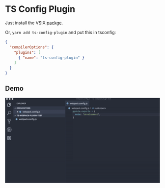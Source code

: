 # TS Config Plugin

Just install the VSIX [packge](https://github.com/octref/ts-config-plugin/releases/tag/v0.1.6).

Or, `yarn add ts-config-plugin` and put this in tsconfig:

```json
{
  "compilerOptions": {
    "plugins": [
      { "name": "ts-config-plugin" }
    ]
  }
}
```

## Demo

![demo](./vsc/media/config.gif)
